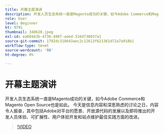 ```yaml
---
title: 开幕主题演讲
description: 开发人员生态系统一直是Magento成功的关键，如今Adobe Commerce和Magento Open Source也是如此。 启动…… （描述应为60至160个字符）
role: User
level: Beginner
kt: 9791
thumbnail: 340620.jpeg
exl-id: ea60443b-4736-490f-aeed-316d730037a1
source-git-commit: 1792dc318643aec2c12613f621361d72a7a918b1
workflow-type: tm+mt
source-wordcount: '98'
ht-degree: 0%

---
```


# 开幕主题演讲

开发人员生态系统一直是Magento成功的关键，如今Adobe Commerce和Magento Open Source也是如此。 今天是信息内容和深思熟虑的讨论之日，内容令人振奋，其中包括Adobe对平台的愿景、开放源代码的发展以及即将推出的开发人员体验、可扩展性、用户体验开发和站点维护最佳实践方面的改进。

>[!VIDEO](https://video.tv.adobe.com/v/340620/?quality=12&learn=on)
